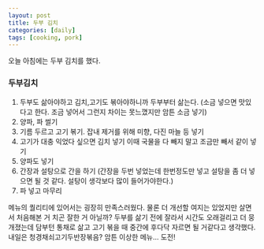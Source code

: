 ```yaml
---
layout: post
title: 두부 김치
categories: [daily]
tags: [cooking, pork]
---
```

오늘 아침에는 두부 김치를 했다. 
### 두부김치

1. 두부도 삶아야하고 김치,고기도 볶아야하니까 두부부터 삶는다. (소금 넣으면 맛있다고 한다. 조금 넣어서 그런지 차이는 못느꼈지만 암튼 소금 넣기)
2. 양파, 파 썰기
3. 기름 두르고 고기 볶기. 잡내 제거를 위해 미향, 다진 마늘 등 넣기 
4. 고기가 대충 익었다 싶으면 김치 넣기 이때 국물을 다 빼지 말고 조금만 빼서 같이 넣기
5. 양파도 넣기
6. 간장과 설탕으로 간을 하기 (간장을 두번 넣었는데 한번정도만 넣고 설탕을 좀 더 넣으면 될 것 같다. 설탕이 생각보다 많이 들어가야한다.)
7. 파 넣고 마무리

메뉴의 퀄리티에 있어서는 굉장히 만족스러웠다. 물론 더 개선할 여지는 있었지만 살면서 처음해본 거 치곤 잘한 거 아닐까?
두부를 삶기 전에 잘라서 시간도 오래걸리고 더 뭉개졌는데 담부턴 통채로 삶고 고기 볶을 때 중간에 후다닥 자르면 될 거같다고 생각했다.
내일은 청경채쇠고기두반장볶음? 암튼 이상한 메뉴... 도전!

